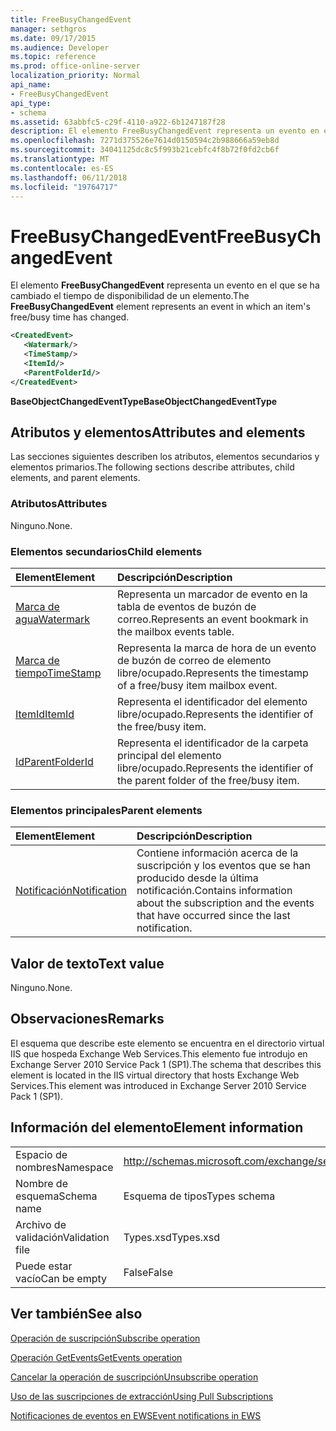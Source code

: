```yaml
---
title: FreeBusyChangedEvent
manager: sethgros
ms.date: 09/17/2015
ms.audience: Developer
ms.topic: reference
ms.prod: office-online-server
localization_priority: Normal
api_name:
- FreeBusyChangedEvent
api_type:
- schema
ms.assetid: 63abbfc5-c29f-4110-a922-6b1247187f28
description: El elemento FreeBusyChangedEvent representa un evento en el que se ha cambiado el tiempo de disponibilidad de un elemento.
ms.openlocfilehash: 7271d375526e7614d0150594c2b988666a59eb8d
ms.sourcegitcommit: 34041125dc8c5f993b21cebfc4f8b72f0fd2cb6f
ms.translationtype: MT
ms.contentlocale: es-ES
ms.lasthandoff: 06/11/2018
ms.locfileid: "19764717"
---
```

# <a name="freebusychangedevent"></a><span data-ttu-id="965e3-103">FreeBusyChangedEvent</span><span class="sxs-lookup"><span data-stu-id="965e3-103">FreeBusyChangedEvent</span></span>

<span data-ttu-id="965e3-104">El elemento **FreeBusyChangedEvent** representa un evento en el que se ha cambiado el tiempo de disponibilidad de un elemento.</span><span class="sxs-lookup"><span data-stu-id="965e3-104">The **FreeBusyChangedEvent** element represents an event in which an item's free/busy time has changed.</span></span> 
  
```xml
<CreatedEvent>
   <Watermark/>
   <TimeStamp/>
   <ItemId/>
   <ParentFolderId/>
</CreatedEvent>
```

 <span data-ttu-id="965e3-105">**BaseObjectChangedEventType**</span><span class="sxs-lookup"><span data-stu-id="965e3-105">**BaseObjectChangedEventType**</span></span>
## <a name="attributes-and-elements"></a><span data-ttu-id="965e3-106">Atributos y elementos</span><span class="sxs-lookup"><span data-stu-id="965e3-106">Attributes and elements</span></span>

<span data-ttu-id="965e3-107">Las secciones siguientes describen los atributos, elementos secundarios y elementos primarios.</span><span class="sxs-lookup"><span data-stu-id="965e3-107">The following sections describe attributes, child elements, and parent elements.</span></span>
  
### <a name="attributes"></a><span data-ttu-id="965e3-108">Atributos</span><span class="sxs-lookup"><span data-stu-id="965e3-108">Attributes</span></span>

<span data-ttu-id="965e3-109">Ninguno.</span><span class="sxs-lookup"><span data-stu-id="965e3-109">None.</span></span>
  
### <a name="child-elements"></a><span data-ttu-id="965e3-110">Elementos secundarios</span><span class="sxs-lookup"><span data-stu-id="965e3-110">Child elements</span></span>

|<span data-ttu-id="965e3-111">**Element**</span><span class="sxs-lookup"><span data-stu-id="965e3-111">**Element**</span></span>|<span data-ttu-id="965e3-112">**Descripción**</span><span class="sxs-lookup"><span data-stu-id="965e3-112">**Description**</span></span>|
|:-----|:-----|
|[<span data-ttu-id="965e3-113">Marca de agua</span><span class="sxs-lookup"><span data-stu-id="965e3-113">Watermark</span></span>](watermark.md) <br/> |<span data-ttu-id="965e3-114">Representa un marcador de evento en la tabla de eventos de buzón de correo.</span><span class="sxs-lookup"><span data-stu-id="965e3-114">Represents an event bookmark in the mailbox events table.</span></span>  <br/> |
|[<span data-ttu-id="965e3-115">Marca de tiempo</span><span class="sxs-lookup"><span data-stu-id="965e3-115">TimeStamp</span></span>](timestamp.md) <br/> |<span data-ttu-id="965e3-116">Representa la marca de hora de un evento de buzón de correo de elemento libre/ocupado.</span><span class="sxs-lookup"><span data-stu-id="965e3-116">Represents the timestamp of a free/busy item mailbox event.</span></span>  <br/> |
|[<span data-ttu-id="965e3-117">ItemId</span><span class="sxs-lookup"><span data-stu-id="965e3-117">ItemId</span></span>](itemid.md) <br/> |<span data-ttu-id="965e3-118">Representa el identificador del elemento libre/ocupado.</span><span class="sxs-lookup"><span data-stu-id="965e3-118">Represents the identifier of the free/busy item.</span></span>  <br/> |
|[<span data-ttu-id="965e3-119">Id</span><span class="sxs-lookup"><span data-stu-id="965e3-119">ParentFolderId</span></span>](parentfolderid.md) <br/> |<span data-ttu-id="965e3-120">Representa el identificador de la carpeta principal del elemento libre/ocupado.</span><span class="sxs-lookup"><span data-stu-id="965e3-120">Represents the identifier of the parent folder of the free/busy item.</span></span>  <br/> |
   
### <a name="parent-elements"></a><span data-ttu-id="965e3-121">Elementos principales</span><span class="sxs-lookup"><span data-stu-id="965e3-121">Parent elements</span></span>

|<span data-ttu-id="965e3-122">**Element**</span><span class="sxs-lookup"><span data-stu-id="965e3-122">**Element**</span></span>|<span data-ttu-id="965e3-123">**Descripción**</span><span class="sxs-lookup"><span data-stu-id="965e3-123">**Description**</span></span>|
|:-----|:-----|
|[<span data-ttu-id="965e3-124">Notificación</span><span class="sxs-lookup"><span data-stu-id="965e3-124">Notification</span></span>](notification-ex15websvcsotherref.md) <br/> |<span data-ttu-id="965e3-125">Contiene información acerca de la suscripción y los eventos que se han producido desde la última notificación.</span><span class="sxs-lookup"><span data-stu-id="965e3-125">Contains information about the subscription and the events that have occurred since the last notification.</span></span>  <br/> |
   
## <a name="text-value"></a><span data-ttu-id="965e3-126">Valor de texto</span><span class="sxs-lookup"><span data-stu-id="965e3-126">Text value</span></span>

<span data-ttu-id="965e3-127">Ninguno.</span><span class="sxs-lookup"><span data-stu-id="965e3-127">None.</span></span>
  
## <a name="remarks"></a><span data-ttu-id="965e3-128">Observaciones</span><span class="sxs-lookup"><span data-stu-id="965e3-128">Remarks</span></span>

<span data-ttu-id="965e3-129">El esquema que describe este elemento se encuentra en el directorio virtual IIS que hospeda Exchange Web Services.This elemento fue introdujo en Exchange Server 2010 Service Pack 1 (SP1).</span><span class="sxs-lookup"><span data-stu-id="965e3-129">The schema that describes this element is located in the IIS virtual directory that hosts Exchange Web Services.This element was introduced in Exchange Server 2010 Service Pack 1 (SP1).</span></span>
  
## <a name="element-information"></a><span data-ttu-id="965e3-130">Información del elemento</span><span class="sxs-lookup"><span data-stu-id="965e3-130">Element information</span></span>

|||
|:-----|:-----|
|<span data-ttu-id="965e3-131">Espacio de nombres</span><span class="sxs-lookup"><span data-stu-id="965e3-131">Namespace</span></span>  <br/> |http://schemas.microsoft.com/exchange/services/2006/types  <br/> |
|<span data-ttu-id="965e3-132">Nombre de esquema</span><span class="sxs-lookup"><span data-stu-id="965e3-132">Schema name</span></span>  <br/> |<span data-ttu-id="965e3-133">Esquema de tipos</span><span class="sxs-lookup"><span data-stu-id="965e3-133">Types schema</span></span>  <br/> |
|<span data-ttu-id="965e3-134">Archivo de validación</span><span class="sxs-lookup"><span data-stu-id="965e3-134">Validation file</span></span>  <br/> |<span data-ttu-id="965e3-135">Types.xsd</span><span class="sxs-lookup"><span data-stu-id="965e3-135">Types.xsd</span></span>  <br/> |
|<span data-ttu-id="965e3-136">Puede estar vacío</span><span class="sxs-lookup"><span data-stu-id="965e3-136">Can be empty</span></span>  <br/> |<span data-ttu-id="965e3-137">False</span><span class="sxs-lookup"><span data-stu-id="965e3-137">False</span></span>  <br/> |
   
## <a name="see-also"></a><span data-ttu-id="965e3-138">Ver también</span><span class="sxs-lookup"><span data-stu-id="965e3-138">See also</span></span>



[<span data-ttu-id="965e3-139">Operación de suscripción</span><span class="sxs-lookup"><span data-stu-id="965e3-139">Subscribe operation</span></span>](subscribe-operation.md)
  
[<span data-ttu-id="965e3-140">Operación GetEvents</span><span class="sxs-lookup"><span data-stu-id="965e3-140">GetEvents operation</span></span>](getevents-operation.md)
  
[<span data-ttu-id="965e3-141">Cancelar la operación de suscripción</span><span class="sxs-lookup"><span data-stu-id="965e3-141">Unsubscribe operation</span></span>](unsubscribe-operation.md)


[<span data-ttu-id="965e3-142">Uso de las suscripciones de extracción</span><span class="sxs-lookup"><span data-stu-id="965e3-142">Using Pull Subscriptions</span></span>](http://msdn.microsoft.com/library/f956bc0e-2b25-4613-966b-54c65456897c%28Office.15%29.aspx)
  
[<span data-ttu-id="965e3-143">Notificaciones de eventos en EWS</span><span class="sxs-lookup"><span data-stu-id="965e3-143">Event notifications in EWS</span></span>](http://msdn.microsoft.com/library/4fd4b351-d35c-4ccc-9ed9-878932ab9d50%28Office.15%29.aspx)

